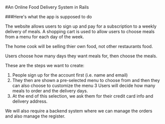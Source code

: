 #An Online Food Delivery System in Rails

###Here's what the app is supposed to do

The website allows users to sign up and pay for a subscription to a weekly delivery of meals. A shopping cart is used to allow users to choose meals from a menu for each day of the week.  

The home cook will be selling thier own food, not other restaurants food.

Users choose how many days they want meals for, then choose the meals. 

These are the steps we want to create:

1. People sign up for the account first (i.e. name and email)
2. They then are shown a pre-selected menu to choose from and then they can also choose to customize the menu
3 Users will decide how many meals to order and the delivery days.
4. At the end of this selection, we ask them for their credit card info and delivery address.

We will also require a backend system where we can manage the orders and also manage the register. 
